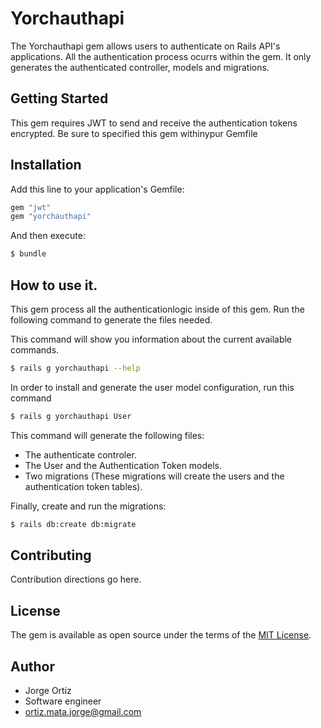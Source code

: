 # Yorchauthapi
The Yorchauthapi gem allows users to authenticate on Rails API's applications.
All the authentication process ocurrs within the gem. It only generates the authenticated controller,
models and migrations.

## Getting Started
This gem requires JWT to send and receive the authentication tokens encrypted.
Be sure to specified this gem withinypur Gemfile

## Installation
Add this line to your application's Gemfile:

```ruby
gem "jwt"
gem "yorchauthapi"
```

And then execute:
```bash
$ bundle
```

## How to use it.
This gem process all the authenticationlogic inside of this gem.
Run the following command to generate the files needed.

This command will show you information about the current available commands.
```bash
$ rails g yorchauthapi --help
```

In order to install and generate the user model configuration, run this command
```bash
$ rails g yorchauthapi User
```
This command will generate the following files:
- The authenticate controler.
- The User and the Authentication Token models.
- Two migrations (These migrations will create the users and the authentication token tables).


Finally, create and run the migrations:
```bash
$ rails db:create db:migrate
```

## Contributing
Contribution directions go here.

## License
The gem is available as open source under the terms of the [MIT License](https://opensource.org/licenses/MIT).


## Author

* Jorge Ortiz
* Software engineer
* ortiz.mata.jorge@gmail.com
